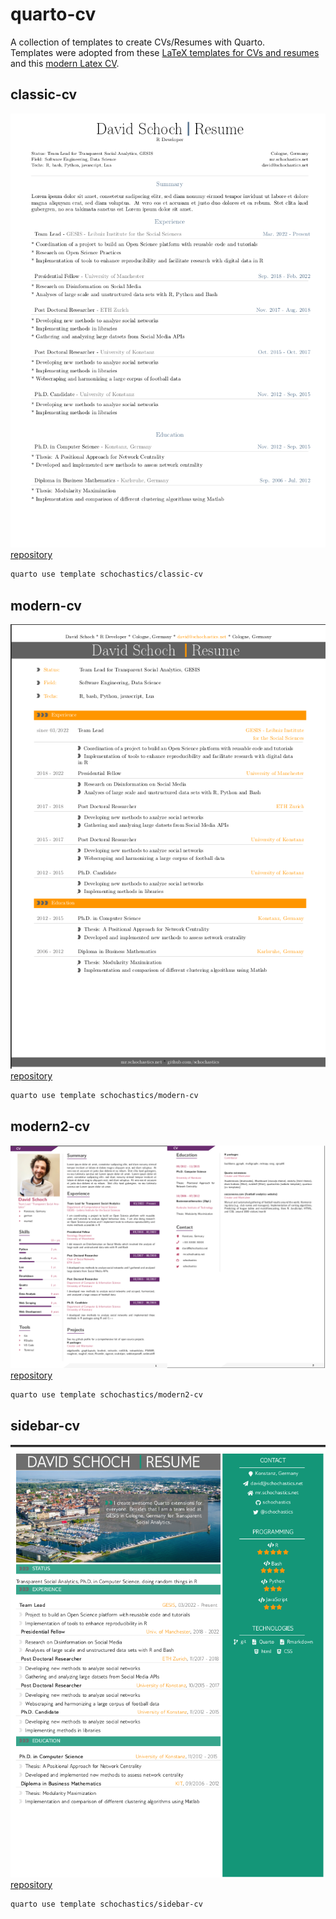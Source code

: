 # quarto-cv
A collection of templates to create CVs/Resumes with Quarto.  
Templates were adopted from these [LaTeX templates for CVs and resumes](https://github.com/jankapunkt/latexcv) and this [modern Latex CV](https://github.com/philipempl/modern-latex-cv).

## classic-cv

![](classic-cv.png)  
[repository](https://github.com/schochastics/classic-cv)  
```bash
quarto use template schochastics/classic-cv
```
## modern-cv

![](modern-cv.png)  
[repository](https://github.com/schochastics/modern-cv)  
```bash
quarto use template schochastics/modern-cv
```

## modern2-cv


![](modern2-cv.png)  
[repository](https://github.com/schochastics/modern2-cv)  
```bash
quarto use template schochastics/modern2-cv
```

## sidebar-cv

![](sidebar-cv.png)  
[repository](https://github.com/schochastics/sidebar-cv)  
```bash
quarto use template schochastics/sidebar-cv
```


